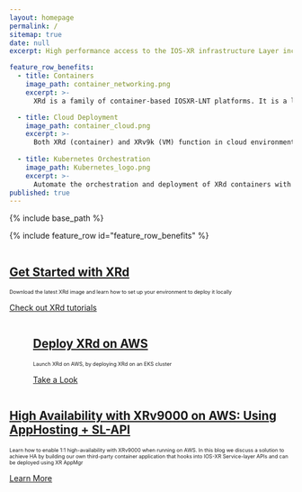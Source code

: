 ```yaml
---
layout: homepage
permalink: /
sitemap: true
date: null
excerpt: High performance access to the IOS-XR infrastructure Layer including RIB, Label Switch Database and more. Bring your own protocol or controller and operate your network your way!

feature_row_benefits:
  - title: Containers 
    image_path: container_networking.png
    excerpt: >-
      XRd is a family of container-based IOSXR-LNT platforms. It is a lightweight solution that can be used as a vRR (virtual-route-reflector), provider edge, vCSR (virtual Cell-Site Router), and cloud router (gateway for the cloud).

  - title: Cloud Deployment
    image_path: container_cloud.png  
    excerpt: >-
      Both XRd (container) and XRv9k (VM) function in cloud environments; with current support for AWS.
  
  - title: Kubernetes Orchestration
    image_path: Kubernetes_logo.png  
    excerpt: >-
      Automate the orchestration and deployment of XRd containers with Kubernetes.
published: true
---
```

{% include base_path %} 

{% include feature_row id="feature_row_benefits" %}

<div class="feature__wrapper">
    <div class="feature__item--right">
      <div class="archive__item">
          <div class="archive__item-teaser center" style="max-height: 200px; max-width: 200px;display: block; margin-left: auto; margin-right: auto;">
            <a href="{{ base_path }}/tutorials/2022-08-22-xrd-images-where-can-one-get-them/"><img src="{{ base_path }}/images/xrd-router.png" alt="" /></a>
          </div>
        <div class="archive__item-body">
            <h2 class="archive__item-title"><a href="{{ base_path }}/tutorials/2022-08-22-xrd-images-where-can-one-get-them/">Get Started with XRd</a></h2>
            <div class="archive__item-excerpt" style="font-size: 0.65em;">
              <p>Download the latest XRd image and learn how to set up your environment to deploy it locally</p>
            </div>
          <p><a href="{{ base_path }}//tutorials/2022-08-22-xrd-images-where-can-one-get-them/" class="btn ">Check out XRd tutorials</a></p>
        </div>
      </div>
    </div>
</div>

<div class="feature__wrapper">
    <div class="feature__item--left">
      <div class="archive__item" style="margin-left: 3em;">
          <div class="archive__item-teaser center" style="max-height: 200px; max-width: 200px; display: block; margin-left: auto; margin-right: auto;">
            <a href="{{ base_path }}/tutorials/2022-12-08-deploy-xrd-on-aws/"><img src="{{ base_path  }}/images/aws-eks-logo.png" alt="" /></a>
          </div>
        <div class="archive__item-body">
            <h2 class="archive__item-title"><a href="{{ base_path }}/tutorials/2022-12-08-deploy-xrd-on-aws/">Deploy XRd on AWS</a></h2>
            <div class="archive__item-excerpt" style="font-size: 0.65em;">
              <p>Launch XRd on AWS, by deploying XRd on an EKS cluster</p>
            </div>
          <p><a href="{{ base_path }}/tutorials/2022-12-08-deploy-xrd-on-aws/" class="btn ">Take a Look</a></p>
        </div>
      </div>
    </div>
</div>
<div class="feature__wrapper">
    <div class="feature__item--right">
      <div class="archive__item">
          <div class="archive__item-teaser center" style="max-height: 300px; max-width: 300px;display: block; margin-left: auto; margin-right: auto;">
            <a href="{{ base_path }}/blogs/2022-08-23-high-availability-with-xrv9000-on-aws-using-apphosting-sl-api/"><img src="{{ base_path }}/images/HA-xrv9k.png" alt="" /></a>
          </div>
        <div class="archive__item-body">
            <h2 class="archive__item-title"><a href="{{ base_path }}/blogs/2022-08-23-high-availability-with-xrv9000-on-aws-using-apphosting-sl-api/">High Availability with XRv9000 on AWS: Using AppHosting + SL-API</a></h2>
            <div class="archive__item-excerpt" style="font-size: 0.65em;">
              <p>Learn how to enable 1:1 high-availability with XRv9000 when running on AWS. In this blog we discuss a solution to achieve HA by building our own third-party container application that hooks into IOS-XR Service-layer APIs and can be deployed using XR AppMgr</p>
            </div>
          <p><a href="{{ base_path }}/blogs/2022-08-23-high-availability-with-xrv9000-on-aws-using-apphosting-sl-api/" class="btn ">Learn More</a></p>
        </div>
      </div>
    </div>
